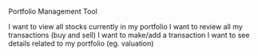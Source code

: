 Portfolio Management Tool

I want to view all stocks currently in my portfolio
I want to review all my transactions (buy  and sell)
I want to make/add a transaction
I want to see details related to my portfolio (eg. valuation)